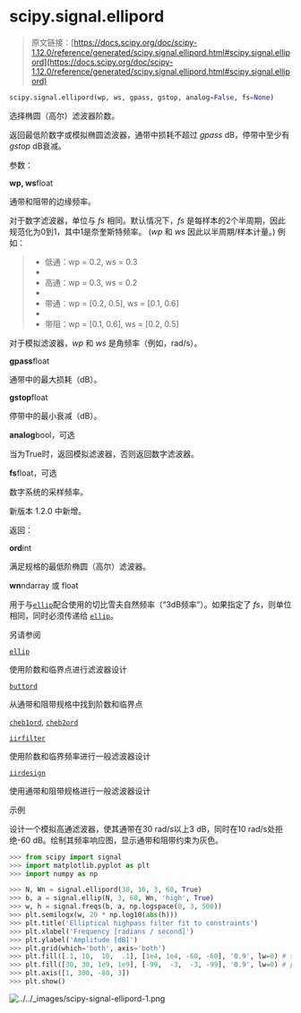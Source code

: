 # scipy.signal.ellipord

> 原文链接：[https://docs.scipy.org/doc/scipy-1.12.0/reference/generated/scipy.signal.ellipord.html#scipy.signal.ellipord](https://docs.scipy.org/doc/scipy-1.12.0/reference/generated/scipy.signal.ellipord.html#scipy.signal.ellipord)

```py
scipy.signal.ellipord(wp, ws, gpass, gstop, analog=False, fs=None)
```

选择椭圆（高尔）滤波器阶数。

返回最低阶数字或模拟椭圆滤波器，通带中损耗不超过 *gpass* dB，停带中至少有 *gstop* dB衰减。

参数：

**wp, ws**float

通带和阻带的边缘频率。

对于数字滤波器，单位与 *fs* 相同。默认情况下，*fs* 是每样本的2个半周期，因此规范化为0到1，其中1是奈奎斯特频率。 (*wp* 和 *ws* 因此以半周期/样本计量。) 例如：

> +   低通：wp = 0.2, ws = 0.3
> +   
> +   高通：wp = 0.3, ws = 0.2
> +   
> +   带通：wp = [0.2, 0.5], ws = [0.1, 0.6]
> +   
> +   带阻：wp = [0.1, 0.6], ws = [0.2, 0.5]

对于模拟滤波器，*wp* 和 *ws* 是角频率（例如，rad/s）。

**gpass**float

通带中的最大损耗（dB）。

**gstop**float

停带中的最小衰减（dB）。

**analog**bool，可选

当为True时，返回模拟滤波器，否则返回数字滤波器。

**fs**float，可选

数字系统的采样频率。

新版本 1.2.0 中新增。

返回：

**ord**int

满足规格的最低阶椭圆（高尔）滤波器。

**wn**ndarray 或 float

用于与[`ellip`](https://docs.scipy.org/doc/scipy-1.12.0/reference/generated/scipy.signal.ellip.html#scipy.signal.ellip "scipy.signal.ellip")配合使用的切比雪夫自然频率（“3dB频率”）。如果指定了 *fs*，则单位相同，同时必须传递给 [`ellip`](https://docs.scipy.org/doc/scipy-1.12.0/reference/generated/scipy.signal.ellip.html#scipy.signal.ellip "scipy.signal.ellip")。

另请参阅

[`ellip`](https://docs.scipy.org/doc/scipy-1.12.0/reference/generated/scipy.signal.ellip.html#scipy.signal.ellip "scipy.signal.ellip")

使用阶数和临界点进行滤波器设计

[`buttord`](https://docs.scipy.org/doc/scipy-1.12.0/reference/generated/scipy.signal.buttord.html#scipy.signal.buttord "scipy.signal.buttord")

从通带和阻带规格中找到阶数和临界点

[`cheb1ord`](https://docs.scipy.org/doc/scipy-1.12.0/reference/generated/scipy.signal.cheb1ord.html#scipy.signal.cheb1ord "scipy.signal.cheb1ord"), [`cheb2ord`](https://docs.scipy.org/doc/scipy-1.12.0/reference/generated/scipy.signal.cheb2ord.html#scipy.signal.cheb2ord "scipy.signal.cheb2ord")

[`iirfilter`](https://docs.scipy.org/doc/scipy-1.12.0/reference/generated/scipy.signal.iirfilter.html#scipy.signal.iirfilter "scipy.signal.iirfilter")

使用阶数和临界频率进行一般滤波器设计

[`iirdesign`](https://docs.scipy.org/doc/scipy-1.12.0/reference/generated/scipy.signal.iirdesign.html#scipy.signal.iirdesign "scipy.signal.iirdesign")

使用通带和阻带规格进行一般滤波器设计

示例

设计一个模拟高通滤波器，使其通带在30 rad/s以上3 dB，同时在10 rad/s处拒绝-60 dB。绘制其频率响应图，显示通带和阻带约束为灰色。

```py
>>> from scipy import signal
>>> import matplotlib.pyplot as plt
>>> import numpy as np 
```

```py
>>> N, Wn = signal.ellipord(30, 10, 3, 60, True)
>>> b, a = signal.ellip(N, 3, 60, Wn, 'high', True)
>>> w, h = signal.freqs(b, a, np.logspace(0, 3, 500))
>>> plt.semilogx(w, 20 * np.log10(abs(h)))
>>> plt.title('Elliptical highpass filter fit to constraints')
>>> plt.xlabel('Frequency [radians / second]')
>>> plt.ylabel('Amplitude [dB]')
>>> plt.grid(which='both', axis='both')
>>> plt.fill([.1, 10,  10,  .1], [1e4, 1e4, -60, -60], '0.9', lw=0) # stop
>>> plt.fill([30, 30, 1e9, 1e9], [-99,  -3,  -3, -99], '0.9', lw=0) # pass
>>> plt.axis([1, 300, -80, 3])
>>> plt.show() 
```

![../../_images/scipy-signal-ellipord-1.png](../Images/0c66a01125583a9a48453659864d980a.png)
